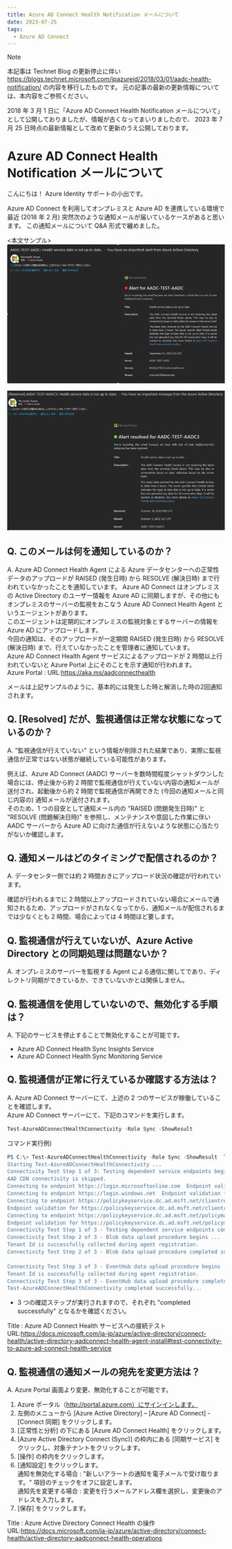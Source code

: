 ```yaml
---
title: Azure AD Connect Health Notification メールについて
date: 2023-07-25
tags:
  - Azure AD Connect
---
```


> [!NOTE]
> 本記事は Technet Blog の更新停止に伴い https://blogs.technet.microsoft.com/jpazureid/2018/03/01/aadc-health-notification/ の内容を移行したものです。
> 元の記事の最新の更新情報については、本内容をご参照ください。
> 
> 2018 年 3 月 1 日に「Azure AD Connect Health Notification メールについて」 として公開しておりましたが、情報が古くなってまいりましたので、 2023 年 7 月 25 日時点の最新情報として改めて更新のうえ公開しております。

# Azure AD Connect Health Notification メールについて

こんにちは！ Azure Identity サポートの小出です。  

Azure AD Connect を利用してオンプレミスと Azure AD を連携している環境で最近 (2018 年 2 月) 突然次のような通知メールが届いているケースがあると思います。
この通知メールについて Q&A 形式で纏めました。  

<本文サンプル>
![](./azure-ad-connect-health-notification/notification1.png)


![](./azure-ad-connect-health-notification/notification2.png)



## Q. このメールは何を通知しているのか？

A. Azure AD Connect Health Agent による Azure データセンターへの正常性データのアップロードが RAISED (発生日時) から RESOLVE (解決日時) まで行われていなかったことを通知しています。
Azure AD Connect はオンプレミスの Active Directory のユーザー情報を Azure AD に同期しますが、その他にもオンプレミスのサーバーの監視をおこなう Azure AD Connect Health Agent というエージェントがあります。  
このエージェントは定期的にオンプレミスの監視対象とするサーバーの情報を Azure AD にアップロードします。  
今回の通知は、そのアップロードが一定期間  RAISED (発生日時) から RESOLVE (解決日時) まで、行えていなかったことを管理者に通知しています。  
Azure AD Connect Health Agent サービスによるアップロードが 2 時間以上行われていないと Azure Portal 上にそのことを示す通知が行われます。  
Azure Portal : URL:https://aka.ms/aadconnecthealth  

メールは上記サンプルのように、基本的には発生した時と解消した時の2回通知されます。




## Q. [Resolved] だが、監視通信は正常な状態になっているのか？

A. "監視通信が行えていない" という情報が削除された結果であり、実際に監視通信が正常ではない状態が継続している可能性があります。  

例えば、Azure AD Connect (AADC) サーバーを数時間程度シャットダウンした場合には、停止後から約 2 時間で監視通信が行えていない内容の通知メールが送付され、起動後から約 2 時間で監視通信が再開できた (今回の通知メールと同じ内容の) 通知メールが送付されます。  
そのため、1 つの目安として通知メール内の "RAISED (問題発生日時)" と "RESOLVE (問題解決日時)" を参照し、メンテナンスや意図した作業に伴い AADC サーバーから Azure AD に向けた通信が行えないような状態に心当たりがないか確認します。


## Q. 通知メールはどのタイミングで配信されるのか？

A. データセンター側では約 2 時間おきにアップロード状況の確認が行われています。

確認が行われるまでに 2 時間以上アップロードされていない場合にメールで通知されるため、アップロードがされなくなってから、通知メールが配信されるまでは少なくとも 2 時間、場合によっては 4 時間ほど要します。

## Q. 監視通信が行えていないが、Azure Active Directory との同期処理は問題ないか？

A. オンプレミスのサーバーを監視する Agent による通信に関してであり、ディレクトリ同期ができているか、できていないかとは関係しません。  

## Q. 監視通信を使用していないので、無効化する手順は？

A. 下記のサービスを停止することで無効化することが可能です。

- Azure AD Connect Health Sync Insights Service  
- Azure AD Connect Health Sync Monitoring Service  

## Q. 監視通信が正常に行えているか確認する方法は？

A. Azure AD Connect サーバーにて、上述の 2 つのサービスが稼働していることを確認します。  
Azure AD Connect サーバーにて、下記のコマンドを実行します。  

```powershell
Test-AzureADConnectHealthConnectivity -Role Sync -ShowResult  
```

コマンド実行例)

```powershell
PS C:\> Test-AzureADConnectHealthConnectivity -Role Sync -ShowResult  Test-AzureADConnectHealthConnectivity's execution in details are as follows:  
Starting Test-AzureADConnectHealthConnectivity ...  
Connectivity Test Step 1 of 3: Testing dependent service endpoints begins ...  
AAD CDN connectivity is skipped.  
Connecting to endpoint https://login.microsoftonline.com  Endpoint validation for https://login.microsoftonline.com is Successful.  
Connecting to endpoint https://login.windows.net  Endpoint validation for https://login.windows.net is Successful.  
Connecting to endpoint https://policykeyservice.dc.ad.msft.net/clientregistrationmanager.svc  
Endpoint validation for https://policykeyservice.dc.ad.msft.net/clientregistrationmanager.svc is Successful.  
Connecting to endpoint https://policykeyservice.dc.ad.msft.net/policymanager.svc  
Endpoint validation for https://policykeyservice.dc.ad.msft.net/policymanager.svc is Successful.  
Connectivity Test Step 1 of 3 - Testing dependent service endpoints completed successfully.  
Connectivity Test Step 2 of 3 - Blob data upload procedure begins ...  
Tenant Id is successfully collected during agent registration.  
Connectivity Test Step 2 of 3 - Blob data upload procedure completed successfully.  

Connectivity Test Step 3 of 3 - EventHub data upload procedure begins ...  
Tenant Id is successfully collected during agent registration.  
Connectivity Test Step 3 of 3 - EventHub data upload procedure completed successfully.  
Test-AzureADConnectHealthConnectivity completed successfully...  
```

- 3 つの確認ステップが実行されますので、それぞれ "completed successfully" となるかを確認ください。  

Title : Azure AD Connect Health サービスへの接続テスト  
URL:https://docs.microsoft.com/ja-jp/azure/active-directory/connect-health/active-directory-aadconnect-health-agent-install#test-connectivity-to-azure-ad-connect-health-service

## Q. 監視通信の通知メールの宛先を変更方法は？

A. Azure Portal 画面より変更、無効化することが可能です。  

1. Azure ポータル（http://portal.azure.com）にサインインします。  
2. 左側のメニューから [Azure Active Directory] – [Azure AD Connect] - [Connect 同期] をクリックします。  
3. [正常性と分析] の下にある [Azure AD Connect Health] をクリックします。  
4. [Azure Active Directory Connect (Sync)] の枠内にある [同期サービス] をクリックし、対象テナントをクリックします。  
5. [操作] の枠内をクリックします。  
6. [通知設定] をクリックします。  
  通知を無効化する場合 : "新しいアラートの通知を電子メールで受け取ります。" 項目のチェックをオフに設定します。  
  通知先を変更する場合 : 変更を行うメールアドレス欄を選択し、変更後のアドレスを入力します。  
7. [保存] をクリックします。  

Title : Azure Active Directory Connect Health の操作  
URL:https://docs.microsoft.com/ja-jp/azure/active-directory/connect-health/active-directory-aadconnect-health-operations
